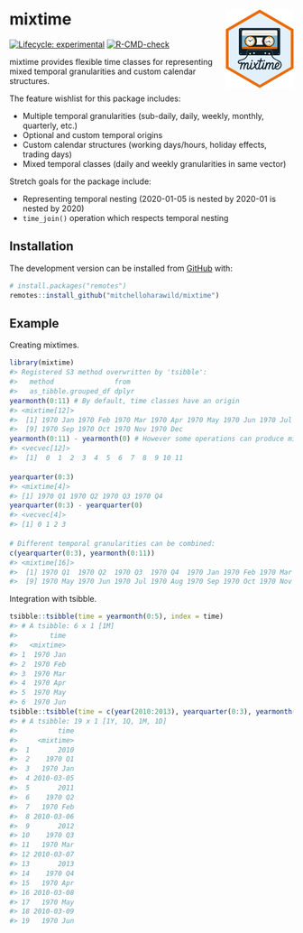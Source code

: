 

<!-- README.md is generated from README.qmd. Please edit that file -->

# mixtime <a href="https://pkg.mitchelloharawild.com/mixtime/"><img src="man/figures/logo.svg" align="right" height="139" alt="mixtime website" /></a>

<!-- badges: start -->

[![Lifecycle:
experimental](https://img.shields.io/badge/lifecycle-experimental-orange.svg)](https://www.tidyverse.org/lifecycle/#experimental)
[![R-CMD-check](https://github.com/mitchelloharawild/mixtime/actions/workflows/R-CMD-check.yaml/badge.svg)](https://github.com/mitchelloharawild/mixtime/actions/workflows/R-CMD-check.yaml)
<!-- badges: end -->

mixtime provides flexible time classes for representing mixed temporal
granularities and custom calendar structures.

The feature wishlist for this package includes:

- Multiple temporal granularities (sub-daily, daily, weekly, monthly,
  quarterly, etc.)
- Optional and custom temporal origins
- Custom calendar structures (working days/hours, holiday effects,
  trading days)
- Mixed temporal classes (daily and weekly granularities in same vector)

Stretch goals for the package include:

- Representing temporal nesting (2020-01-05 is nested by 2020-01 is
  nested by 2020)
- `time_join()` operation which respects temporal nesting

## Installation

<!-- You can install the released version of mixtime from [CRAN](https://CRAN.R-project.org) with: -->

<!-- ``` r -->

<!-- install.packages("mixtime") -->

<!-- ``` -->

The development version can be installed from
[GitHub](https://github.com/) with:

``` r
# install.packages("remotes")
remotes::install_github("mitchelloharawild/mixtime")
```

## Example

Creating mixtimes.

``` r
library(mixtime)
#> Registered S3 method overwritten by 'tsibble':
#>   method               from 
#>   as_tibble.grouped_df dplyr
yearmonth(0:11) # By default, time classes have an origin
#> <mixtime[12]>
#>  [1] 1970 Jan 1970 Feb 1970 Mar 1970 Apr 1970 May 1970 Jun 1970 Jul 1970 Aug
#>  [9] 1970 Sep 1970 Oct 1970 Nov 1970 Dec
yearmonth(0:11) - yearmonth(0) # However some operations can produce mixtimes without origins
#> <vecvec[12]>
#>  [1]  0  1  2  3  4  5  6  7  8  9 10 11

yearquarter(0:3)
#> <mixtime[4]>
#> [1] 1970 Q1 1970 Q2 1970 Q3 1970 Q4
yearquarter(0:3) - yearquarter(0)
#> <vecvec[4]>
#> [1] 0 1 2 3

# Different temporal granularities can be combined:
c(yearquarter(0:3), yearmonth(0:11))
#> <mixtime[16]>
#>  [1] 1970 Q1  1970 Q2  1970 Q3  1970 Q4  1970 Jan 1970 Feb 1970 Mar 1970 Apr
#>  [9] 1970 May 1970 Jun 1970 Jul 1970 Aug 1970 Sep 1970 Oct 1970 Nov 1970 Dec
```

Integration with tsibble.

``` r
tsibble::tsibble(time = yearmonth(0:5), index = time)
#> # A tsibble: 6 x 1 [1M]
#>        time
#>   <mixtime>
#> 1  1970 Jan
#> 2  1970 Feb
#> 3  1970 Mar
#> 4  1970 Apr
#> 5  1970 May
#> 6  1970 Jun
tsibble::tsibble(time = c(year(2010:2013), yearquarter(0:3), yearmonth(0:5), as.Date("2010-03-05") + 0:4), index = time)
#> # A tsibble: 19 x 1 [1Y, 1Q, 1M, 1D]
#>          time
#>     <mixtime>
#>  1       2010
#>  2    1970 Q1
#>  3   1970 Jan
#>  4 2010-03-05
#>  5       2011
#>  6    1970 Q2
#>  7   1970 Feb
#>  8 2010-03-06
#>  9       2012
#> 10    1970 Q3
#> 11   1970 Mar
#> 12 2010-03-07
#> 13       2013
#> 14    1970 Q4
#> 15   1970 Apr
#> 16 2010-03-08
#> 17   1970 May
#> 18 2010-03-09
#> 19   1970 Jun
```

<!-- Change granularities by updating the calendar. -->

<!-- ```{r granularity} -->

<!-- x <- yearmonth(0:11) -->

<!-- tsibble::tsibble( -->

<!--   yearmonth = x, -->

<!--   yearquarter = set_time_units(x, tu_quarter(1)), -->

<!--   year = set_time_units(x, tu_year(1)), -->

<!--   index = yearmonth -->

<!-- ) -->

<!-- ``` -->
